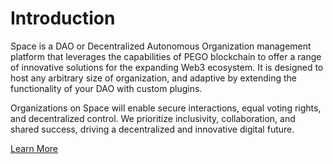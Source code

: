 # Introduction

Space is a DAO or Decentralized Autonomous Organization management platform that leverages the capabilities of PEGO blockchain to offer a range of innovative solutions for the expanding Web3 ecosystem. It is designed to host any arbitrary size of organization, and adaptive by extending the functionality of your DAO with custom plugins.

Organizations on Space will enable secure interactions, equal voting rights, and decentralized control. We prioritize inclusivity, collaboration, and shared success, driving a decentralized and innovative digital future.

[Learn More](https://dorahacks.io/buidl/7397)
